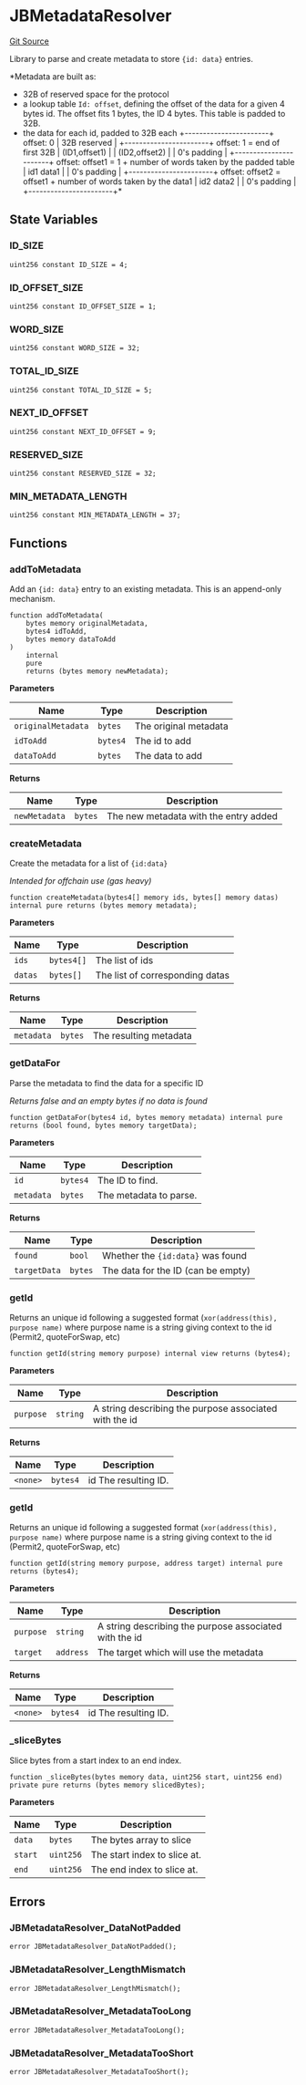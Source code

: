 # JBMetadataResolver
[Git Source](https://github.com/Bananapus/nana-core/blob/1fb5688d98a7c6e49f86f6a7e868a61ef4c2409a/src/libraries/JBMetadataResolver.sol)

Library to parse and create metadata to store `{id: data}` entries.

*Metadata are built as:
- 32B of reserved space for the protocol
- a lookup table `Id: offset`, defining the offset of the data for a given 4 bytes id.
The offset fits 1 bytes, the ID 4 bytes. This table is padded to 32B.
- the data for each id, padded to 32B each
+-----------------------+ offset: 0
| 32B reserved          |
+-----------------------+ offset: 1 = end of first 32B
|      (ID1,offset1)    |
|      (ID2,offset2)    |
|       0's padding     |
+-----------------------+ offset: offset1 = 1 + number of words taken by the padded table
|       id1 data1       |
| 0's padding           |
+-----------------------+ offset: offset2 = offset1 + number of words taken by the data1
|       id2 data2       |
| 0's padding           |
+-----------------------+*


## State Variables
### ID_SIZE

```solidity
uint256 constant ID_SIZE = 4;
```


### ID_OFFSET_SIZE

```solidity
uint256 constant ID_OFFSET_SIZE = 1;
```


### WORD_SIZE

```solidity
uint256 constant WORD_SIZE = 32;
```


### TOTAL_ID_SIZE

```solidity
uint256 constant TOTAL_ID_SIZE = 5;
```


### NEXT_ID_OFFSET

```solidity
uint256 constant NEXT_ID_OFFSET = 9;
```


### RESERVED_SIZE

```solidity
uint256 constant RESERVED_SIZE = 32;
```


### MIN_METADATA_LENGTH

```solidity
uint256 constant MIN_METADATA_LENGTH = 37;
```


## Functions
### addToMetadata

Add an `{id: data}` entry to an existing metadata. This is an append-only mechanism.


```solidity
function addToMetadata(
    bytes memory originalMetadata,
    bytes4 idToAdd,
    bytes memory dataToAdd
)
    internal
    pure
    returns (bytes memory newMetadata);
```
**Parameters**

|Name|Type|Description|
|----|----|-----------|
|`originalMetadata`|`bytes`|The original metadata|
|`idToAdd`|`bytes4`|The id to add|
|`dataToAdd`|`bytes`|The data to add|

**Returns**

|Name|Type|Description|
|----|----|-----------|
|`newMetadata`|`bytes`|The new metadata with the entry added|


### createMetadata

Create the metadata for a list of `{id:data}`

*Intended for offchain use (gas heavy)*


```solidity
function createMetadata(bytes4[] memory ids, bytes[] memory datas) internal pure returns (bytes memory metadata);
```
**Parameters**

|Name|Type|Description|
|----|----|-----------|
|`ids`|`bytes4[]`|The list of ids|
|`datas`|`bytes[]`|The list of corresponding datas|

**Returns**

|Name|Type|Description|
|----|----|-----------|
|`metadata`|`bytes`|The resulting metadata|


### getDataFor

Parse the metadata to find the data for a specific ID

*Returns false and an empty bytes if no data is found*


```solidity
function getDataFor(bytes4 id, bytes memory metadata) internal pure returns (bool found, bytes memory targetData);
```
**Parameters**

|Name|Type|Description|
|----|----|-----------|
|`id`|`bytes4`|The ID to find.|
|`metadata`|`bytes`|The metadata to parse.|

**Returns**

|Name|Type|Description|
|----|----|-----------|
|`found`|`bool`|Whether the `{id:data}` was found|
|`targetData`|`bytes`|The data for the ID (can be empty)|


### getId

Returns an unique id following a suggested format (`xor(address(this), purpose name)` where purpose name
is a string giving context to the id (Permit2, quoteForSwap, etc)


```solidity
function getId(string memory purpose) internal view returns (bytes4);
```
**Parameters**

|Name|Type|Description|
|----|----|-----------|
|`purpose`|`string`|A string describing the purpose associated with the id|

**Returns**

|Name|Type|Description|
|----|----|-----------|
|`<none>`|`bytes4`|id The resulting ID.|


### getId

Returns an unique id following a suggested format (`xor(address(this), purpose name)` where purpose name
is a string giving context to the id (Permit2, quoteForSwap, etc)


```solidity
function getId(string memory purpose, address target) internal pure returns (bytes4);
```
**Parameters**

|Name|Type|Description|
|----|----|-----------|
|`purpose`|`string`|A string describing the purpose associated with the id|
|`target`|`address`|The target which will use the metadata|

**Returns**

|Name|Type|Description|
|----|----|-----------|
|`<none>`|`bytes4`|id The resulting ID.|


### _sliceBytes

Slice bytes from a start index to an end index.


```solidity
function _sliceBytes(bytes memory data, uint256 start, uint256 end) private pure returns (bytes memory slicedBytes);
```
**Parameters**

|Name|Type|Description|
|----|----|-----------|
|`data`|`bytes`|The bytes array to slice|
|`start`|`uint256`|The start index to slice at.|
|`end`|`uint256`|The end index to slice at.|


## Errors
### JBMetadataResolver_DataNotPadded

```solidity
error JBMetadataResolver_DataNotPadded();
```

### JBMetadataResolver_LengthMismatch

```solidity
error JBMetadataResolver_LengthMismatch();
```

### JBMetadataResolver_MetadataTooLong

```solidity
error JBMetadataResolver_MetadataTooLong();
```

### JBMetadataResolver_MetadataTooShort

```solidity
error JBMetadataResolver_MetadataTooShort();
```

